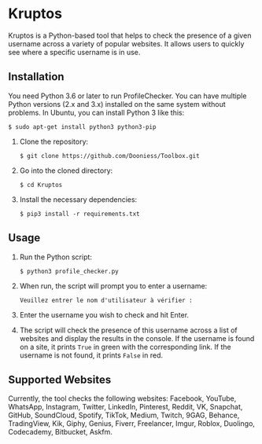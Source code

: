 # Kruptos 

Kruptos is a Python-based tool that helps to check the presence of a given username across a variety of popular websites. It allows users to quickly see where a specific username is in use.

## Installation

You need Python 3.6 or later to run ProfileChecker. You can have multiple Python versions (2.x and 3.x) installed on the same system without problems. In Ubuntu, you can install Python 3 like this:

    $ sudo apt-get install python3 python3-pip

1. Clone the repository:

    ```
    $ git clone https://github.com/Dooniess/Toolbox.git
    ```
   
2. Go into the cloned directory:

    ```
    $ cd Kruptos
    ```

3. Install the necessary dependencies:

    ```
    $ pip3 install -r requirements.txt
    ```

## Usage

1. Run the Python script:

    ```
    $ python3 profile_checker.py
    ```

2. When run, the script will prompt you to enter a username:

    ```
    Veuillez entrer le nom d'utilisateur à vérifier : 
    ```

3. Enter the username you wish to check and hit Enter.

4. The script will check the presence of this username across a list of websites and display the results in the console. If the username is found on a site, it prints `True` in green with the corresponding link. If the username is not found, it prints `False` in red.

## Supported Websites

Currently, the tool checks the following websites: Facebook, YouTube, WhatsApp, Instagram, Twitter, LinkedIn, Pinterest, Reddit, VK, Snapchat, GitHub, SoundCloud, Spotify, TikTok, Medium, Twitch, 9GAG, Behance, TradingView, Kik, Giphy, Genius, Fiverr, Freelancer, Imgur, Roblox, Duolingo, Codecademy, Bitbucket, Askfm.

